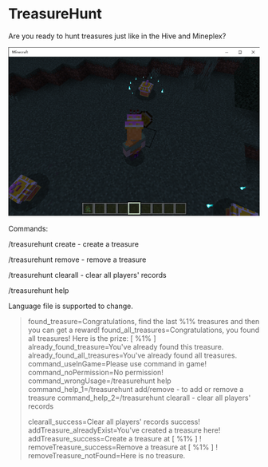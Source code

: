# TreasureHunt

Are you ready to hunt treasures just like in the Hive and Mineplex?

![](pic\Minecraft%202022_7_8%202_48_17.png)

Commands:

/treasurehunt create - create a treasure

/treasurehunt remove - remove a treasure

/treasurehunt clearall  -  clear all players' records

/treasurehunt help

Language file is supported to change.

> found_treasure=Congratulations, find the last %1% treasures and then you can get a reward!
> found_all_treasures=Congratulations, you found all treasures! Here is the prize: [ %1% ]
> already_found_treasure=You've already found this treasure.
> already_found_all_treasures=You've already found all treasures.
> command_useInGame=Please use command in game!
> command_noPermission=No permission!
> command_wrongUsage=/treasurehunt help
> command_help_1=/treasurehunt add/remove - to add or remove a treasure
> command_help_2=/treasurehunt clearall - clear all players' records
> 
> clearall_success=Clear all players' records success!
> addTreasure_alreadyExist=You've created a treasure here!
> addTreasure_success=Create a treasure at [ %1% ] !
> removeTreasure_success=Remove a treasure at [ %1% ] !
> removeTreasure_notFound=Here is no treasure.
